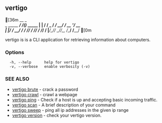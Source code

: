 ## vertigo

[36m
    	          __  _           
 _   _____  _____/ /_(_)___ _____ 
| | / / _ \/ ___/ __/ / __ '/ __ \
| |/ /  __/ /  / /_/ / /_/ / /_/ /
|___/\___/_/   \__/_/\__, /\____/ 
		    /____/
	[0m

vertigo is is a CLI application for retrieving information about computers.

### Options

```
  -h, --help      help for vertigo
  -v, --verbose   enable verbosity (-v)
```

### SEE ALSO

* [vertigo brute](vertigo_brute.md) -  crack a password
* [vertigo crawl](vertigo_crawl.md) -  crawl a webpage
* [vertigo ping](vertigo_ping.md) -  Check if a host is up and accepting basic incoming traffic.
* [vertigo scan](vertigo_scan.md) -  A brief description of your command
* [vertigo sweep](vertigo_sweep.md) -  ping all ip addresses in the given ip range
* [vertigo version](vertigo_version.md) -  check your vertigo version.

